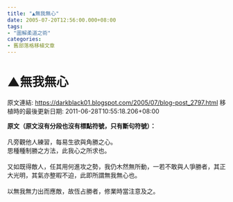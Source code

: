 ```yaml
---
title: "▲無我無心"
date: 2005-07-20T12:56:00.000+08:00
tags: 
- "圖解柔道之術"
categories:
- 舊部落格移植文章
---
```


# ▲無我無心

原文連結: https://darkblack01.blogspot.com/2005/07/blog-post_2797.html
移植時的最後更新日期: 2011-06-28T10:55:18.206+08:00

<strong>原文（原文沒有分段也沒有標點符號，只有斷句符號）：</strong><br /><br />凡旁觀他人練習，每易生欲與角勝之心。<br />思種種制勝之方法，此我心之所求也。<br /><br />又如既得敵人，任其用何進攻之勢，我仍木然無所動，一若不敢與人爭勝者，其正大光明，其氣亦整暇不迫，此即所謂無我無心也。<br /><br />以無我無力出而應敵，故恆占勝者，修業時當注意及之。

